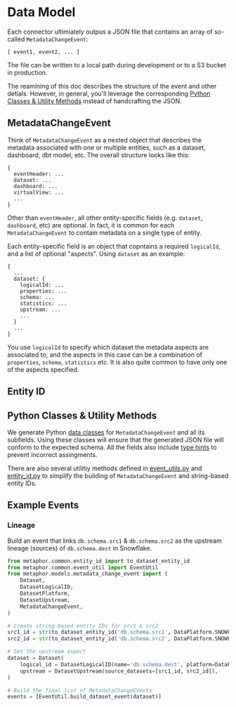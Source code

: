 # Data Model

Each connector ultimiately outpus a JSON file that contains an array of so-called `MetadataChangeEvent`:

```text
[ event1, event2, ... ]
```

The file can be written to a local path during development or to a S3 bucket in production.

The reamining of this doc describes the structure of the event and other detials. However, in general, you'll leverage the corresponding [Python Classes & Utility Methods](#python-classes--utility-methods) instead of handcrafting the JSON.

## MetadataChangeEvent

Think of `MetadataChangeEvent` as a nested object that describes the metadata associated with one or multiple entities, such as a dataset, dashboard, dbt model, etc. The overall structure looks like this:

```text
{
  eventHeader: ...
  dataset: ...
  dashboard: ...
  virtualView: ...
  ...
}
```

Other than `eventHeader`, all other entity-specific fields (e.g. `dataset`, `dashboard`, etc) are optional. In fact, it is common for each `MetadataChangeEvent` to contain metadata on a single type of entity.

Each entity-specific field is an object that copntains a required `logicalId`, and a list of optional "aspects". Using `dataset` as an example:

```text
{
  ...
  dataset: {
    logicalId: ...
    properties: ...
    schema: ...
    statistics: ...
    upstream: ...
    ...
  }
  ...
}
```

You use `logicalId` to specify which dataset the metadata aspects are associated to, and the aspects in this case can be a combination of `properties`, `schema`, `statistics` etc. It is also quite common to have only one of the aspects specified.

## Entity ID



## Python Classes & Utility Methods

We generate Python [data classes](https://docs.python.org/3/library/dataclasses.html) for `MetadataChangeEvent` and all its subfields. Using these classes will ensure that the generated JSON file will conform to the expected schema. All the fields also include [type hints](https://www.python.org/dev/peps/pep-0484/) to prevent incorrect assingments.

There are also several utilitiy methods defined in [event_utils.py](../blob/main/metaphor/common/event_util.py) and [entity_id.py](../blob/main/metaphor/common/entity_id.py) to simplify the building of `MetadataChangeEvent` and string-based entity IDs. 

## Example Events

### Lineage

Build an event that links `db.schema.src1` & `db.schema.src2` as the upstream lineage (sources) of `db.schema.dest` in Snowflake. 

```py
from metaphor.common.entity_id import to_dataset_entity_id
from metaphor.common.event_util import EventUtil
from metaphor.models.metadata_change_event import (
    Dataset,
    DatasetLogicalID,
    DatasetPlatform,
    DatasetUpstream,
    MetadataChangeEvent,
)

# Create string-based entity IDs for src1 & src2
src1_id = str(to_dataset_entity_id('db.schema.src1', DataPlatform.SNOWFLAKE))
src2_id = str(to_dataset_entity_id('db.schema.src2', DataPlatform.SNOWFLAKE))

# Set the upstream aspect
dataset = Dataset(
    logical_id = DatasetLogicalID(name='db.schema.dest', platform=DataPlatform.SNOWFLAKE),
    upstream = DatasetUpstream(source_datasets=[src1_id, src2_id]),
)

# Build the final list of MetadataChangeEvents
events = [EventUtil.build_dataset_event(dataset)]
```
